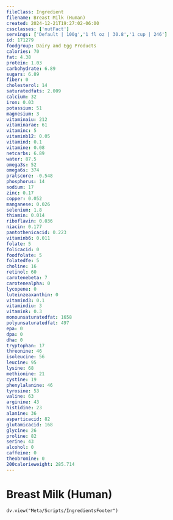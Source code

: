 ```yaml
---
fileClass: Ingredient
filename: Breast Milk (Human)
created: 2024-12-21T19:27:02-06:00
cssclasses: ['nutFact']
servings: ['Default | 100g','1 fl oz | 30.8','1 cup | 246']
id: 171279
foodgroup: Dairy and Egg Products
calories: 70
fat: 4.38
protein: 1.03
carbohydrate: 6.89
sugars: 6.89
fiber: 0
cholesterol: 14
saturatedfats: 2.009
calcium: 32
iron: 0.03
potassium: 51
magnesium: 3
vitaminaiu: 212
vitaminarae: 61
vitaminc: 5
vitaminb12: 0.05
vitamind: 0.1
vitamine: 0.08
netcarbs: 6.89
water: 87.5
omega3s: 52
omega6s: 374
pralscore: -0.548
phosphorus: 14
sodium: 17
zinc: 0.17
copper: 0.052
manganese: 0.026
selenium: 1.8
thiamin: 0.014
riboflavin: 0.036
niacin: 0.177
pantothenicacid: 0.223
vitaminb6: 0.011
folate: 5
folicacid: 0
foodfolate: 5
folatedfe: 5
choline: 16
retinol: 60
carotenebeta: 7
carotenealpha: 0
lycopene: 0
luteinzeaxanthin: 0
vitamind3: 0.1
vitamindiu: 3
vitamink: 0.3
monounsaturatedfat: 1658
polyunsaturatedfat: 497
epa: 0
dpa: 0
dha: 0
tryptophan: 17
threonine: 46
isoleucine: 56
leucine: 95
lysine: 68
methionine: 21
cystine: 19
phenylalanine: 46
tyrosine: 53
valine: 63
arginine: 43
histidine: 23
alanine: 36
asparticacid: 82
glutamicacid: 168
glycine: 26
proline: 82
serine: 43
alcohol: 0
caffeine: 0
theobromine: 0
200calorieweight: 285.714
---
```


# Breast Milk (Human)

```dataviewjs
dv.view("Meta/Scripts/IngredientsFooter")
```